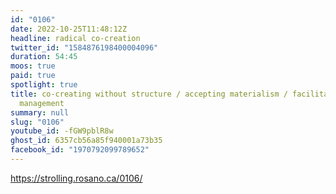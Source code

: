 ```yaml
---
id: "0106"
date: 2022-10-25T11:48:12Z
headline: radical co-creation
twitter_id: "1584876198400004096"
duration: 54:45
moos: true
paid: true
spotlight: true
title: co-creating without structure / accepting materialism / facilitation or
  management
summary: null
slug: "0106"
youtube_id: -fGW9pblR8w
ghost_id: 6357cb56a85f940001a73b35
facebook_id: "1970792099789652"
---
```

https://strolling.rosano.ca/0106/
